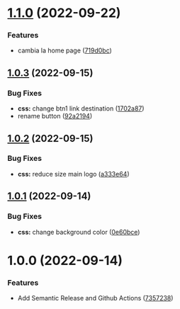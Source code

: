 # [1.1.0](https://github.com/dugalman/semantic-release-example/compare/v1.0.3...v1.1.0) (2022-09-22)


### Features

* cambia la home page ([719d0bc](https://github.com/dugalman/semantic-release-example/commit/719d0bc09df484f4b51d855cd7e22c751a6074e6))

## [1.0.3](https://github.com/dugalman/semantic-release-example/compare/v1.0.2...v1.0.3) (2022-09-15)


### Bug Fixes

* **css:** change btn1 link destination ([1702a87](https://github.com/dugalman/semantic-release-example/commit/1702a874154c42039c175031a301d045b4030c5c))
* rename button ([92a2194](https://github.com/dugalman/semantic-release-example/commit/92a2194da4475958af73fa1086a7a1179820b900))

## [1.0.2](https://github.com/dugalman/semantic-release-example/compare/v1.0.1...v1.0.2) (2022-09-15)


### Bug Fixes

* **css:** reduce size main logo ([a333e64](https://github.com/dugalman/semantic-release-example/commit/a333e647d1c87a6cf6c7d8f8bfc8d0de702a29b7))

## [1.0.1](https://github.com/dugalman/semantic-release-example/compare/v1.0.0...v1.0.1) (2022-09-14)


### Bug Fixes

* **css:** change background color ([0e60bce](https://github.com/dugalman/semantic-release-example/commit/0e60bcec52e4fd9303eea7624b9b48b365ff037a))

# 1.0.0 (2022-09-14)


### Features

* Add Semantic Release and Github Actions ([7357238](https://github.com/dugalman/semantic-release-example/commit/7357238def68c01a41ce73a60f73a8ca2cdcbbc3))
